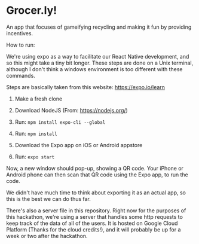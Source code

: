 # Grocer.ly!

An app that focuses of gameifying recycling and making it fun by providing incentives.

How to run:

We're using expo as a way to facilitate our React Native development, and so this might take a tiny bit longer. These steps
are done on a Unix terminal, although I don't think a windows environment is too different with these commands.

Steps are basically taken from this website: https://expo.io/learn

1) Make a fresh clone

2) Download NodeJS (From: https://nodejs.org/)

3) Run: `npm install expo-cli --global`

4) Run: `npm install`

5) Download the Expo app on iOS or Android appstore

6) Run: `expo start`


Now, a new window should pop-up, showing a QR code. Your iPhone or Android phone can then scan that QR code using the Expo
app, to run the code.

We didn't have much time to think about exporting it as an actual app, so this is the best we can do thus far. 

There's also a server file in this repository. Right now for the purposes of this hackathon, we're using a server that handles
some http requests to keep track of the data of all of the users. It is hosted on Google Cloud Platform (Thanks for the cloud
credits!), and it will probably be up for a week or two after the hackathon.

